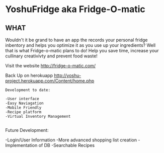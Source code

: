 # YoshuFridge aka Fridge-O-matic

## WHAT 
 Wouldn't it be grand to have an app the records your personal fridge inbentory and helps you optimize it as you use up your ingredients?
 Well that is what Fridge-o-matic plans to do! Help you save time, increase your cullinary creativivty and prevent food waste!


Visit the website 
http://fridge-o-matic.com/

Back Up on herokuapp
http://yoshu-project.herokuapp.com/Content/home.php


~~~~~~~~
Development to date:

-User interface
-Easy Naviagation
-Mobile Friendly
-Recipe platform
-Virtual Inventory Management


~~~~~~~~
Future Development:

-Login/User Information
-More advanced shopping list creation
-Implementation of DB
-Searchable Recipes



~~~~~~~~



